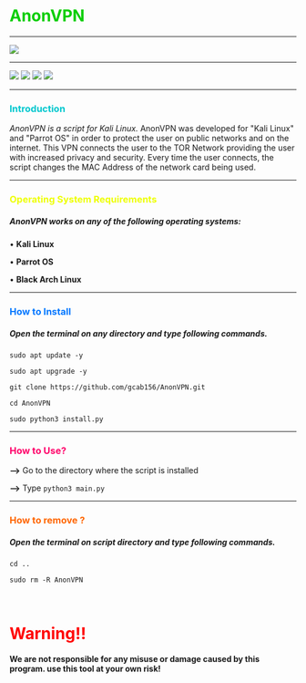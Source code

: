<h1 style="color:rgb(7, 206, 0)">AnonVPN</h1>

------------------------------------------------------------------------

<img src="http://ForTheBadge.com/images/badges/made-with-python.svg">

------------------------------------------------------------------------
<img src="https://img.shields.io/github/followers/gcab156.svg?style=social&label=Follow&maxAge=2592000">
<img src="https://img.shields.io/github/watchers/gcab156/AnonVPN.svg">
<img src="https://img.shields.io/github/stars/gcab156/AnonVPN.svg">
<img src="https://img.shields.io/github/downloads/gcab156/AnonVPN/total.svg">

------------------------------------------------------------------------


<h3 style="color:rgb(0, 199, 206)">Introduction</h3>

<p><i>AnonVPN is a script for Kali Linux.</i> AnonVPN was developed for "Kali Linux" and "Parrot OS" in order to protect the user on public networks and on the internet. This VPN connects the user to the TOR Network providing the user with increased privacy and security. Every time the user connects, the script changes the MAC Address of the network card being used.</p>

------------------------------------------------------------------------

<h3 style="color:rgb(238, 255, 0)">Operating System Requirements</h3>

<h5>AnonVPN works on any of the following operating systems:</h5>
<p>• <b>Kali Linux</b></p>
<p>• <b>Parrot OS</b></p>
<p>• <b>Black Arch Linux</b></p>

------------------------------------------------------------------------

<h3 style="color:rgb(0, 119, 255)">How to Install</h3>

<h5>Open the terminal on any directory and type following commands.</h5>

`sudo apt update -y`

`sudo apt upgrade -y`

`git clone https://github.com/gcab156/AnonVPN.git`

`cd AnonVPN`

`sudo python3 install.py`

------------------------------------------------------------------------ 

<h3 style="color:rgb(255, 0, 106)">How to Use?</h3>

**-->** Go to the directory where the script is installed

**-->** Type `python3 main.py`

------------------------------------------------------------------------

<h3 style="color:rgb(255, 102, 0)">How to remove ?</h3>

<h5>Open the terminal on script directory and type following commands.</h5>

`cd ..`

`sudo rm -R AnonVPN`

<br>
<h1 style="color:red">Warning!!</h1>
<p><b>We are not responsible for any misuse or damage caused by this program. use this tool at your own risk!</b></p>
